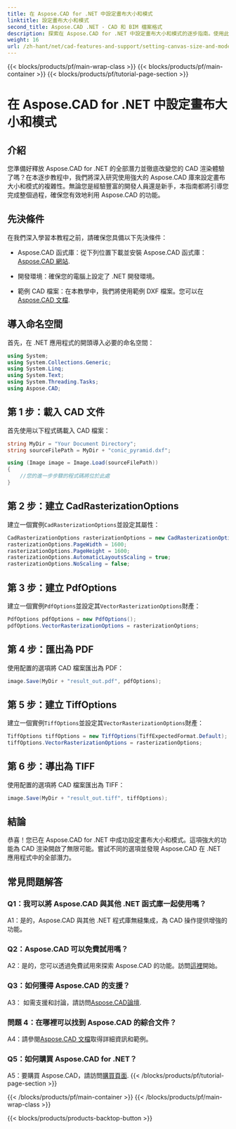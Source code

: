 ```yaml
---
title: 在 Aspose.CAD for .NET 中設定畫布大小和模式
linktitle: 設定畫布大小和模式
second_title: Aspose.CAD .NET - CAD 和 BIM 檔案格式
description: 探索在 Aspose.CAD for .NET 中設定畫布大小和模式的逐步指南。使用此綜合教學輕鬆優化您的 CAD 渲染。
weight: 16
url: /zh-hant/net/cad-features-and-support/setting-canvas-size-and-mode/
---
```


{{< blocks/products/pf/main-wrap-class >}}
{{< blocks/products/pf/main-container >}}
{{< blocks/products/pf/tutorial-page-section >}}

# 在 Aspose.CAD for .NET 中設定畫布大小和模式

## 介紹

您準備好釋放 Aspose.CAD for .NET 的全部潛力並徹底改變您的 CAD 渲染體驗了嗎？在本逐步教程中，我們將深入研究使用強大的 Aspose.CAD 庫來設定畫布大小和模式的複雜性。無論您是經驗豐富的開發人員還是新手，本指南都將引導您完成整個過程，確保您有效地利用 Aspose.CAD 的功能。

## 先決條件

在我們深入學習本教程之前，請確保您具備以下先決條件：

-  Aspose.CAD 函式庫：從下列位置下載並安裝 Aspose.CAD 函式庫：[Aspose.CAD 網站](https://releases.aspose.com/cad/net/).

- 開發環境：確保您的電腦上設定了 .NET 開發環境。

- 範例 CAD 檔案：在本教學中，我們將使用範例 DXF 檔案。您可以在[Aspose.CAD 文檔](https://reference.aspose.com/cad/net/).

## 導入命名空間

首先，在 .NET 應用程式的開頭導入必要的命名空間：

```csharp
using System;
using System.Collections.Generic;
using System.Linq;
using System.Text;
using System.Threading.Tasks;
using Aspose.CAD;
```

## 第 1 步：載入 CAD 文件

首先使用以下程式碼載入 CAD 檔案：

```csharp
string MyDir = "Your Document Directory";
string sourceFilePath = MyDir + "conic_pyramid.dxf";

using (Image image = Image.Load(sourceFilePath))
{
    //您的進一步步驟的程式碼將位於此處
}
```

## 第 2 步：建立 CadRasterizationOptions

建立一個實例`CadRasterizationOptions`並設定其屬性：

```csharp
CadRasterizationOptions rasterizationOptions = new CadRasterizationOptions();
rasterizationOptions.PageWidth = 1600;
rasterizationOptions.PageHeight = 1600;
rasterizationOptions.AutomaticLayoutsScaling = true;
rasterizationOptions.NoScaling = false;
```

## 第 3 步：建立 PdfOptions

建立一個實例`PdfOptions`並設定其`VectorRasterizationOptions`財產：

```csharp
PdfOptions pdfOptions = new PdfOptions();
pdfOptions.VectorRasterizationOptions = rasterizationOptions;
```

## 第 4 步：匯出為 PDF

使用配置的選項將 CAD 檔案匯出為 PDF：

```csharp
image.Save(MyDir + "result_out.pdf", pdfOptions);
```

## 第 5 步：建立 TiffOptions

建立一個實例`TiffOptions`並設定其`VectorRasterizationOptions`財產：

```csharp
TiffOptions tiffOptions = new TiffOptions(TiffExpectedFormat.Default);
tiffOptions.VectorRasterizationOptions = rasterizationOptions;
```

## 第 6 步：導出為 TIFF

使用配置的選項將 CAD 檔案匯出為 TIFF：

```csharp
image.Save(MyDir + "result_out.tiff", tiffOptions);
```

## 結論

恭喜！您已在 Aspose.CAD for .NET 中成功設定畫布大小和模式。這項強大的功能為 CAD 渲染開啟了無限可能。嘗試不同的選項並發現 Aspose.CAD 在 .NET 應用程式中的全部潛力。

## 常見問題解答

### Q1：我可以將 Aspose.CAD 與其他 .NET 函式庫一起使用嗎？

A1：是的，Aspose.CAD 與其他 .NET 程式庫無縫集成，為 CAD 操作提供增強的功能。

### Q2：Aspose.CAD 可以免費試用嗎？

 A2：是的，您可以透過免費試用來探索 Aspose.CAD 的功能。訪問[這裡](https://releases.aspose.com/)開始。

### Q3：如何獲得 Aspose.CAD 的支援？

A3： 如需支援和討論，請訪問[Aspose.CAD論壇](https://forum.aspose.com/c/cad/19).

### 問題 4：在哪裡可以找到 Aspose.CAD 的綜合文件？

 A4：請參閱[Aspose.CAD 文檔](https://reference.aspose.com/cad/net/)取得詳細資訊和範例。

### Q5：如何購買 Aspose.CAD for .NET？

 A5：要購買 Aspose.CAD，請訪問[購買頁面](https://purchase.aspose.com/buy).
{{< /blocks/products/pf/tutorial-page-section >}}

{{< /blocks/products/pf/main-container >}}
{{< /blocks/products/pf/main-wrap-class >}}

{{< blocks/products/products-backtop-button >}}
